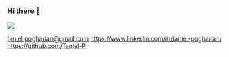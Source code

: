 ### Hi there 👋

<img src="https://img.shields.io/badge/Gmail-D14836?style=for-the-badge&logo=gmail&logoColor=white" />


taniel.pogharian@gmail.com  https://www.linkedin.com/in/taniel-pogharian/   https://github.com/Taniel-P
<!--
**Taniel-P/Taniel-P** is a ✨ _special_ ✨ repository because its `README.md` (this file) appears on your GitHub profile.

Here are some ideas to get you started:

- 🔭 I’m currently working on ...
- 🌱 I’m currently learning ...
- 👯 I’m looking to collaborate on ...
- 🤔 I’m looking for help with ...
- 💬 Ask me about ...
- 📫 How to reach me: ...
- 😄 Pronouns: ...
- ⚡ Fun fact: ...
-->
